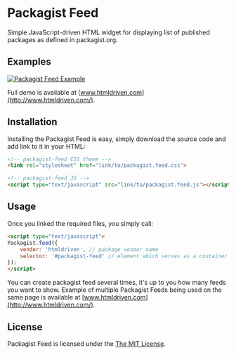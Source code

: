 # Packagist Feed

Simple JavaScript-driven HTML widget for displaying list of published packages as defined in packagist.org.

## Examples

[![Packagist Feed Example](http://www.htmldriven.com/assets/images/projects/packagist-feed.png)](http://www.htmldriven.com/)

Full demo is available at [www.htmldriven.com](http://www.htmldriven.com/).

## Installation

Installing the Packagist Feed is easy, simply download the source code and add link to it in your HTML:

```html
<!-- packagist-feed CSS theme -->
<link rel="stylesheet" href="link/to/packagist.feed.css">

<!-- packagist-feed JS -->
<script type="text/javascript" src="link/to/packagist.feed.js"></script>
```

## Usage

Once you linked the required files, you simply call:

```html
<script type="text/javascript">
Packagist.feed({
	vendor: 'htmldriven', // package vendor name
	selector: '#packagist-feed' // element which serves as a container for Packagist Feed HTML
});
</script>
```

You can create packagist feed several times, it's up to you how many feeds you want to show.
Example of multiple Packagist Feeds being used on the same page is available at [www.htmldriven.com](http://www.htmldriven.com/).

## License

Packagist Feed is licensed under the [The MIT License](./LICENSE).
